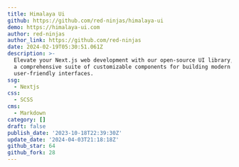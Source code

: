 ```yaml
---
title: Himalaya Ui
github: https://github.com/red-ninjas/himalaya-ui
demo: https://himalaya-ui.com
author: red-ninjas
author_link: https://github.com/red-ninjas
date: 2024-02-19T05:30:51.061Z
description: >-
  Elevate your Next.js web development with our open-source UI library, offering
  a comprehensive suite of customizable components for building modern and
  user-friendly interfaces.
ssg:
  - Nextjs
css:
  - SCSS
cms:
  - Markdown
category: []
draft: false
publish_date: '2023-10-18T22:39:30Z'
update_date: '2024-04-03T21:18:18Z'
github_star: 64
github_fork: 28
---
```

